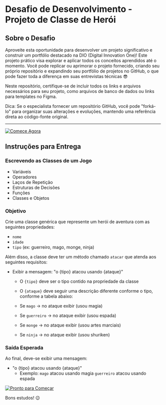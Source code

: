 # Desafio de Desenvolvimento - Projeto de Classe de Herói

## Sobre o Desafio

Aproveite esta oportunidade para desenvolver um projeto significativo e construir um portfólio destacado na DIO (Digital Innovation One)! Este projeto prático visa explorar e aplicar todos os conceitos aprendidos até o momento. Você pode replicar ou aprimorar o projeto fornecido, criando seu próprio repositório e expandindo seu portfólio de projetos no GitHub, o que pode fazer toda a diferença em suas entrevistas técnicas 😎

Neste repositório, certifique-se de incluir todos os links e arquivos necessários para seu projeto, como arquivos de banco de dados ou links para templates no Figma.

Dica: Se o especialista fornecer um repositório GitHub, você pode "forká-lo" para organizar suas alterações e evoluções, mantendo uma referência direta ao código-fonte original.

---

[![Comece Agora](https://img.shields.io/badge/Comece%20Agora-Explorar-yellow?style=for-the-badge&logo=github)](link-para-seu-repositorio)

## Instruções para Entrega

### Escrevendo as Classes de um Jogo

- Variáveis
- Operadores
- Laços de Repetição
- Estruturas de Decisões
- Funções
- Classes e Objetos

### Objetivo

Crie uma classe genérica que represente um herói de aventura com as seguintes propriedades:

- `nome`
- `idade`
- `tipo` (ex: guerreiro, mago, monge, ninja)

Além disso, a classe deve ter um método chamado `atacar` que atenda aos seguintes requisitos:

- Exibir a mensagem: "o {tipo} atacou usando {ataque}"
  - O `{tipo}` deve ser o tipo contido na propriedade da classe
  - O `{ataque}` deve seguir uma descrição diferente conforme o tipo, conforme a tabela abaixo:

  - Se `mago` -> no ataque exibir (usou magia)
  - Se `guerreiro` -> no ataque exibir (usou espada)
  - Se `monge` -> no ataque exibir (usou artes marciais)
  - Se `ninja` -> no ataque exibir (usou shuriken)

### Saída Esperada

Ao final, deve-se exibir uma mensagem:

- "o {tipo} atacou usando {ataque}"
  - Exemplo: `mago` atacou usando magia
             `guerreiro` atacou usando espada

[![Pronto para Começar](https://img.shields.io/badge/Pronto%20para%20Começar-Get%20Started-green?style=for-the-badge&logo=github)](link-para-seu-repositorio)

Bons estudos! 😉
